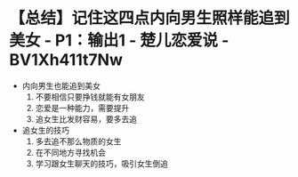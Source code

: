 # 【总结】记住这四点内向男生照样能追到美女 - P1：输出1 - 楚儿恋爱说 - BV1Xh411t7Nw

-   内向男生也能追到美女
    1.  不要相信只要挣钱就能有女朋友
    2.  恋爱是一种能力，需要提升
    3.  追女生比发财容易，要多去追
-   追女生的技巧
    1.  多去追不那么物质的女生
    2.  在不同地方寻找机会
    3.  学习跟女生聊天的技巧，吸引女生倒追